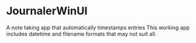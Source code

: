 # JournalerWinUI
A note taking app that automatically timestamps entries
This working app includes datetime and filename formats that may not suit all.
